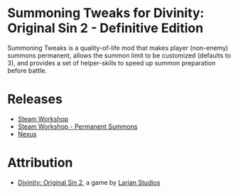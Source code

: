 Summoning Tweaks for Divinity: Original Sin 2 - Definitive Edition
=======

Summoning Tweaks is a quality-of-life mod that makes player (non-enemy) summons permanent, allows the summon limit to be customized (defaults to 3), and provides a set of helper-skills to speed up summon preparation before battle. 

# Releases
* [Steam Workshop](https://steamcommunity.com/sharedfiles/filedetails/?id=1502424642)
* [Steam Workshop - Permanent Summons](https://steamcommunity.com/sharedfiles/filedetails/?id=1503641584)
* [Nexus](https://www.nexusmods.com/divinityoriginalsin2definitiveedition/mods/31)

# Attribution
- [Divinity: Original Sin 2](http://store.steampowered.com/app/435150/Divinity_Original_Sin_2/), a game by [Larian Studios](http://larian.com/)